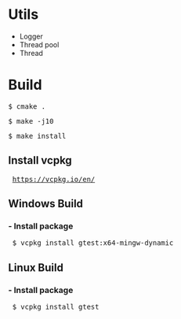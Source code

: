 # Utils
- Logger
- Thread pool
- Thread

<h1> Build </h1>
<pre>$ cmake .</pre>
<pre>$ make -j10</pre>
<pre>$ make install</pre>

<h2> Install vcpkg </h2>
<pre> <a href="https://vcpkg.io/en/">https://vcpkg.io/en/</a></pre>

<h2> Windows Build </h2>
<h3> - Install package </h3>
<pre> $ vcpkg install gtest:x64-mingw-dynamic </pre>

<h2> Linux Build </h2>
<h3> - Install package </h3>
<pre> $ vcpkg install gtest </pre>
